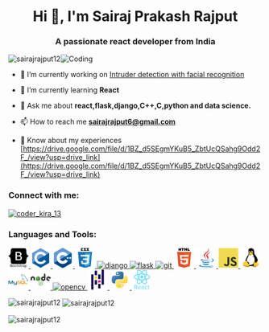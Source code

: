 <h1 align="center">Hi 👋, I'm Sairaj Prakash Rajput</h1>
<h3 align="center">A passionate react developer from India</h3>
<img align="right" alt="Coding" width="400" src="https://www.bing.com/images/search?view=detailV2&ccid=um19N%2foe&id=0F403309392B14EA772CD4540A41D8F8D496D0EF&thid=OIP.um19N_oeTKlmrHMov0O5bAHaEH&mediaurl=https%3a%2f%2fc.tenor.com%2fGfSX-u7VGM4AAAAC%2fcoding.gif&exph=277&expw=498&q=animated+coding+gif&simid=608053518758057868&FORM=IRPRST&ck=46D7DFE6823E782BA1E73F4D3A39C7B2&selectedIndex=3&itb=0">

<p align="left"> <img src="https://komarev.com/ghpvc/?username=sairajrajput12&label=Profile%20views&color=0e75b6&style=flat" alt="sairajrajput12" /> </p>

- 🔭 I’m currently working on [Intruder detection with facial recognition](https://github.com/SairajRajput12/Smart-Intruder-Detection-System)

- 🌱 I’m currently learning **React**

- 💬 Ask me about **react,flask,django,C++,C,python and data science.**

- 📫 How to reach me **sairajrajput6@gmail.com**

- 📄 Know about my experiences [https://drive.google.com/file/d/1BZ_d5SEgmYKuB5_ZbtUcQSahg9Odd2F_/view?usp=drive_link](https://drive.google.com/file/d/1BZ_d5SEgmYKuB5_ZbtUcQSahg9Odd2F_/view?usp=drive_link)

<h3 align="left">Connect with me:</h3>
<p align="left">
<a href="https://www.leetcode.com/coder_kira_13" target="blank"><img align="center" src="https://raw.githubusercontent.com/rahuldkjain/github-profile-readme-generator/master/src/images/icons/Social/leet-code.svg" alt="coder_kira_13" height="30" width="40" /></a>
</p>

<h3 align="left">Languages and Tools:</h3>
<p align="left"> <a href="https://getbootstrap.com" target="_blank" rel="noreferrer"> <img src="https://raw.githubusercontent.com/devicons/devicon/master/icons/bootstrap/bootstrap-plain-wordmark.svg" alt="bootstrap" width="40" height="40"/> </a> <a href="https://www.cprogramming.com/" target="_blank" rel="noreferrer"> <img src="https://raw.githubusercontent.com/devicons/devicon/master/icons/c/c-original.svg" alt="c" width="40" height="40"/> </a> <a href="https://www.w3schools.com/cpp/" target="_blank" rel="noreferrer"> <img src="https://raw.githubusercontent.com/devicons/devicon/master/icons/cplusplus/cplusplus-original.svg" alt="cplusplus" width="40" height="40"/> </a> <a href="https://www.w3schools.com/css/" target="_blank" rel="noreferrer"> <img src="https://raw.githubusercontent.com/devicons/devicon/master/icons/css3/css3-original-wordmark.svg" alt="css3" width="40" height="40"/> </a> <a href="https://www.djangoproject.com/" target="_blank" rel="noreferrer"> <img src="https://cdn.worldvectorlogo.com/logos/django.svg" alt="django" width="40" height="40"/> </a> <a href="https://flask.palletsprojects.com/" target="_blank" rel="noreferrer"> <img src="https://www.vectorlogo.zone/logos/pocoo_flask/pocoo_flask-icon.svg" alt="flask" width="40" height="40"/> </a> <a href="https://git-scm.com/" target="_blank" rel="noreferrer"> <img src="https://www.vectorlogo.zone/logos/git-scm/git-scm-icon.svg" alt="git" width="40" height="40"/> </a> <a href="https://www.w3.org/html/" target="_blank" rel="noreferrer"> <img src="https://raw.githubusercontent.com/devicons/devicon/master/icons/html5/html5-original-wordmark.svg" alt="html5" width="40" height="40"/> </a> <a href="https://www.java.com" target="_blank" rel="noreferrer"> <img src="https://raw.githubusercontent.com/devicons/devicon/master/icons/java/java-original.svg" alt="java" width="40" height="40"/> </a> <a href="https://developer.mozilla.org/en-US/docs/Web/JavaScript" target="_blank" rel="noreferrer"> <img src="https://raw.githubusercontent.com/devicons/devicon/master/icons/javascript/javascript-original.svg" alt="javascript" width="40" height="40"/> </a> <a href="https://www.linux.org/" target="_blank" rel="noreferrer"> <img src="https://raw.githubusercontent.com/devicons/devicon/master/icons/linux/linux-original.svg" alt="linux" width="40" height="40"/> </a> <a href="https://www.mysql.com/" target="_blank" rel="noreferrer"> <img src="https://raw.githubusercontent.com/devicons/devicon/master/icons/mysql/mysql-original-wordmark.svg" alt="mysql" width="40" height="40"/> </a> <a href="https://nodejs.org" target="_blank" rel="noreferrer"> <img src="https://raw.githubusercontent.com/devicons/devicon/master/icons/nodejs/nodejs-original-wordmark.svg" alt="nodejs" width="40" height="40"/> </a> <a href="https://opencv.org/" target="_blank" rel="noreferrer"> <img src="https://www.vectorlogo.zone/logos/opencv/opencv-icon.svg" alt="opencv" width="40" height="40"/> </a> <a href="https://pandas.pydata.org/" target="_blank" rel="noreferrer"> <img src="https://raw.githubusercontent.com/devicons/devicon/2ae2a900d2f041da66e950e4d48052658d850630/icons/pandas/pandas-original.svg" alt="pandas" width="40" height="40"/> </a> <a href="https://www.python.org" target="_blank" rel="noreferrer"> <img src="https://raw.githubusercontent.com/devicons/devicon/master/icons/python/python-original.svg" alt="python" width="40" height="40"/> </a> <a href="https://reactjs.org/" target="_blank" rel="noreferrer"> <img src="https://raw.githubusercontent.com/devicons/devicon/master/icons/react/react-original-wordmark.svg" alt="react" width="40" height="40"/> </a> </p>

<p><img align="left" src="https://github-readme-stats.vercel.app/api/top-langs?username=sairajrajput12&show_icons=true&locale=en&layout=compact" alt="sairajrajput12" /></p>

<p>&nbsp;<img align="center" src="https://github-readme-stats.vercel.app/api?username=sairajrajput12&show_icons=true&locale=en" alt="sairajrajput12" /></p>

<p><img align="center" src="https://github-readme-streak-stats.herokuapp.com/?user=sairajrajput12&" alt="sairajrajput12" /></p>
